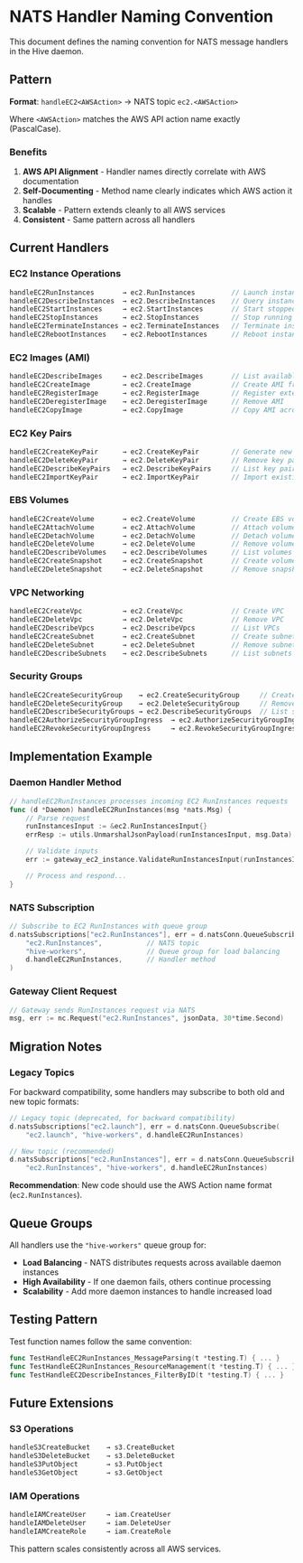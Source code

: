 # NATS Handler Naming Convention

This document defines the naming convention for NATS message handlers in the Hive daemon.

## Pattern

**Format**: `handleEC2<AWSAction>` → NATS topic `ec2.<AWSAction>`

Where `<AWSAction>` matches the AWS API action name exactly (PascalCase).

### Benefits
1. **AWS API Alignment** - Handler names directly correlate with AWS documentation
2. **Self-Documenting** - Method name clearly indicates which AWS action it handles
3. **Scalable** - Pattern extends cleanly to all AWS services
4. **Consistent** - Same pattern across all handlers

## Current Handlers

### EC2 Instance Operations
```go
handleEC2RunInstances       → ec2.RunInstances         // Launch instances
handleEC2DescribeInstances  → ec2.DescribeInstances    // Query instance status
handleEC2StartInstances     → ec2.StartInstances       // Start stopped instances
handleEC2StopInstances      → ec2.StopInstances        // Stop running instances
handleEC2TerminateInstances → ec2.TerminateInstances   // Terminate instances
handleEC2RebootInstances    → ec2.RebootInstances      // Reboot instances
```

### EC2 Images (AMI)
```go
handleEC2DescribeImages     → ec2.DescribeImages       // List available AMIs
handleEC2CreateImage        → ec2.CreateImage          // Create AMI from instance
handleEC2RegisterImage      → ec2.RegisterImage        // Register external AMI
handleEC2DeregisterImage    → ec2.DeregisterImage      // Remove AMI
handleEC2CopyImage          → ec2.CopyImage            // Copy AMI across regions
```

### EC2 Key Pairs
```go
handleEC2CreateKeyPair      → ec2.CreateKeyPair        // Generate new key pair
handleEC2DeleteKeyPair      → ec2.DeleteKeyPair        // Remove key pair
handleEC2DescribeKeyPairs   → ec2.DescribeKeyPairs     // List key pairs
handleEC2ImportKeyPair      → ec2.ImportKeyPair        // Import existing public key
```

### EBS Volumes
```go
handleEC2CreateVolume       → ec2.CreateVolume         // Create EBS volume
handleEC2AttachVolume       → ec2.AttachVolume         // Attach volume to instance
handleEC2DetachVolume       → ec2.DetachVolume         // Detach volume
handleEC2DeleteVolume       → ec2.DeleteVolume         // Remove volume
handleEC2DescribeVolumes    → ec2.DescribeVolumes      // List volumes
handleEC2CreateSnapshot     → ec2.CreateSnapshot       // Create volume snapshot
handleEC2DeleteSnapshot     → ec2.DeleteSnapshot       // Remove snapshot
```

### VPC Networking
```go
handleEC2CreateVpc          → ec2.CreateVpc            // Create VPC
handleEC2DeleteVpc          → ec2.DeleteVpc            // Remove VPC
handleEC2DescribeVpcs       → ec2.DescribeVpcs         // List VPCs
handleEC2CreateSubnet       → ec2.CreateSubnet         // Create subnet
handleEC2DeleteSubnet       → ec2.DeleteSubnet         // Remove subnet
handleEC2DescribeSubnets    → ec2.DescribeSubnets      // List subnets
```

### Security Groups
```go
handleEC2CreateSecurityGroup    → ec2.CreateSecurityGroup     // Create security group
handleEC2DeleteSecurityGroup    → ec2.DeleteSecurityGroup     // Remove security group
handleEC2DescribeSecurityGroups → ec2.DescribeSecurityGroups  // List security groups
handleEC2AuthorizeSecurityGroupIngress  → ec2.AuthorizeSecurityGroupIngress   // Add inbound rule
handleEC2RevokeSecurityGroupIngress     → ec2.RevokeSecurityGroupIngress      // Remove inbound rule
```

## Implementation Example

### Daemon Handler Method
```go
// handleEC2RunInstances processes incoming EC2 RunInstances requests
func (d *Daemon) handleEC2RunInstances(msg *nats.Msg) {
    // Parse request
    runInstancesInput := &ec2.RunInstancesInput{}
    errResp := utils.UnmarshalJsonPayload(runInstancesInput, msg.Data)

    // Validate inputs
    err := gateway_ec2_instance.ValidateRunInstancesInput(runInstancesInput)

    // Process and respond...
}
```

### NATS Subscription
```go
// Subscribe to EC2 RunInstances with queue group
d.natsSubscriptions["ec2.RunInstances"], err = d.natsConn.QueueSubscribe(
    "ec2.RunInstances",           // NATS topic
    "hive-workers",               // Queue group for load balancing
    d.handleEC2RunInstances,      // Handler method
)
```

### Gateway Client Request
```go
// Gateway sends RunInstances request via NATS
msg, err := nc.Request("ec2.RunInstances", jsonData, 30*time.Second)
```

## Migration Notes

### Legacy Topics
For backward compatibility, some handlers may subscribe to both old and new topic formats:

```go
// Legacy topic (deprecated, for backward compatibility)
d.natsSubscriptions["ec2.launch"], err = d.natsConn.QueueSubscribe(
    "ec2.launch", "hive-workers", d.handleEC2RunInstances)

// New topic (recommended)
d.natsSubscriptions["ec2.RunInstances"], err = d.natsConn.QueueSubscribe(
    "ec2.RunInstances", "hive-workers", d.handleEC2RunInstances)
```

**Recommendation**: New code should use the AWS Action name format (`ec2.RunInstances`).

## Queue Groups

All handlers use the `"hive-workers"` queue group for:
- **Load Balancing** - NATS distributes requests across available daemon instances
- **High Availability** - If one daemon fails, others continue processing
- **Scalability** - Add more daemon instances to handle increased load

## Testing Pattern

Test function names follow the same convention:

```go
func TestHandleEC2RunInstances_MessageParsing(t *testing.T) { ... }
func TestHandleEC2RunInstances_ResourceManagement(t *testing.T) { ... }
func TestHandleEC2DescribeInstances_FilterByID(t *testing.T) { ... }
```

## Future Extensions

### S3 Operations
```go
handleS3CreateBucket    → s3.CreateBucket
handleS3DeleteBucket    → s3.DeleteBucket
handleS3PutObject       → s3.PutObject
handleS3GetObject       → s3.GetObject
```

### IAM Operations
```go
handleIAMCreateUser     → iam.CreateUser
handleIAMDeleteUser     → iam.DeleteUser
handleIAMCreateRole     → iam.CreateRole
```

This pattern scales consistently across all AWS services.
